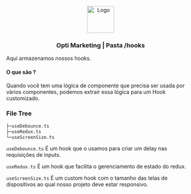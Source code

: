 
<p align="center">
  <a href="https://example.com/">
    <img src="https://dev.azure.com/tecnologiaunica/eeb30c7b-f486-43c5-a03c-31da416dae86/_apis/git/repositories/14f1cbb2-da60-4716-ae72-448e3ec0dc35/items?path=/src/assets/images/logo.png&versionDescriptor%5BversionOptions%5D=0&versionDescriptor%5BversionType%5D=0&versionDescriptor%5Bversion%5D=development&resolveLfs=true&%24format=octetStream&api-version=5.0" alt="Logo"  height=72>
  </a>
  <h3 align="center">Opti Marketing | Pasta /hooks</h3>
   </p> 
Aqui armazenamos nossos hooks. 

#### O que são ?

Quando você tem uma lógica de componente que precisa ser usada por vários componentes, podemos extrair essa lógica para um Hook customizado.

### File Tree

```bash
├─useDebounce.ts
├─useRedux.ts
└─useScreenSize.ts
```

 `useDebounce.ts`
É um hook que o usamos para criar um delay nas requisições de inputs.

 `useRedux.ts`
É um hook que facilita o gerenciamento de estado do redux.

 `useScreenSize.ts`
É um custom hook com o tamanho das telas de dispositivos ao qual nosso projeto deve estar responsivo.

